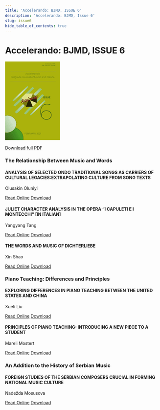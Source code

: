 ```yaml
---
title: 'Accelerando: BJMD, ISSUE 6'
description: 'Accelerando: BJMD, Issue 6'
slug: issue6
hide_table_of_contents: true
---
```


# Accelerando: BJMD, ISSUE 6

<!-- truncate -->

![Accelerndo: BJMD, Issue 6](accelerandoBJMD2021.png)

[Download full PDF](https://drive.google.com/file/d/1eaPKXv5whavIu8-pm38_wWYP_n1KYbHK/view?usp=sharing)

### The Relationship Between Music and Words

#### ANALYSIS OF SELECTED ONDO TRADITIONAL SONGS AS CARRIERS OF CULTURAL LEGACIES:​ EXTRAPOLATING CULTURE FROM SONG TEXTS

Olusakin Oluniyi​

[Read Online](/articles/issue6/analysis-of-selected-ondo-traditional-songs) [Download](https://drive.google.com/file/d/17gZh1sBynw5c6Z8r9PAKVzmIqplhsSfL/view?usp=sharing)


#### JULIET CHARACTER ANALYSIS IN THE OPERA ​“I CAPULETI E I MONTECCHI” [IN ITALIAN]

Yangyang Tang

[Read Online](/articles/issue6/code-mixing-in-nigerian-gospel-music) [Download](https://drive.google.com/file/d/141DWZ5CDNVdGX1OFap3CmGgvnHbr8NBS/view?usp=sharing)


#### THE WORDS AND MUSIC OF DICHTERLIEBE 

Xin Shao

[Read Online](/articles/issue6/the-words-and-music-of-dichterliebe) [Download](https://drive.google.com/file/d/1CZ3g7NT5krtC_sNZisFHnxHTFuISFgB2/view?usp=sharing)


### Piano Teaching: Differences and Principles

#### EXPLORING DIFFERENCES IN PIANO TEACHING BETWEEN THE UNITED STATES AND CHINA 

Xueli Liu

[Read Online](/articles/issue6/exploring-differences-in-piano-teaching-between-the-united-states-and-china) [Download](https://drive.google.com/file/d/1wnXb7oMfAPOdJ14QumMBb9VtklRSHW25/view?usp=sharing)


#### PRINCIPLES OF PIANO TEACHING: INTRODUCING A NEW PIECE TO A STUDENT 

Mareli Mostert

[Read Online](/articles/issue6/principles-of-piano-teaching) [Download](https://drive.google.com/file/d/1gO-i5Z80tNBnMfatSngSHtLmcHsT4AUG/view?usp=sharing)


### An Addition to the History of Serbian Music

#### FOREIGN STUDIES OF THE SERBIAN COMPOSERS CRUCIAL IN FORMING NATIONAL MUSIC CULTURE

Nadežda Mosusova

[Read Online](/articles/issue6/foreign-studies-of-the-serbian-composers) [Download](https://drive.google.com/file/d/1FeZodb_11z_K3zVztCMJ4uVjXgCQQ2fs/view?usp=sharing)

